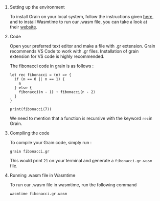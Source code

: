 1. Setting up the environment
    
    To install Grain on your local system, follow the instructions given [here](https://grain-lang.org/docs/getting_grain), and to install Wasmtime to run our .wasm file, you can take a look at their [website](https://wasmtime.dev/).
    
2. Code
    
    Open your preferred text editor and make a file with .gr extension. Grain recommends VS Code to work with .gr files. Installation of grain extension for VS code is highly recommended.
    
    The fibonacci code in grain is as follows :
    
    
    ```
    let rec fibonacci = (n) => {
      if (n == 0 || n == 1) {
        n
      } else {
        fibonacci(n - 1) + fibonacci(n - 2)
      }
    }
    
    print(fibonacci(7))
    ```
    
    We need to mention that a function is recursive with the keyword `rec`in Grain.
    
3. Compiling the code
    
    To compile your Grain code, simply run :
    
    ```
    grain fibonacci.gr
    ```
    
    This would print `21` on your terminal and generate a `fibonacci.gr.wasm` file.
    

4. Running .wasm file in Wasmtime
    
    To run our .wasm file in wasmtime, run the following command
    
    ```
    wasmtime fibonacci.gr.wasm
    ```
